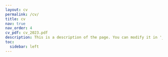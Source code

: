 ```yaml
---
layout: cv
permalink: /cv/
title: cv
nav: true
nav_order: 4
cv_pdf: cv_2023.pdf
description: This is a description of the page. You can modify it in '_pages/cv.md'. You can also change or remove the top pdf download button.
toc:
  sidebar: left
---
```

